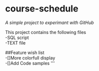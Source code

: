# course-schedule
_A simple project to experimant with GitHub_

This project contains the following files  
-SQL script  
-TEXT file

##Feature wish list   
-[]More colorfull display  
-[]Add Code samples
'''
